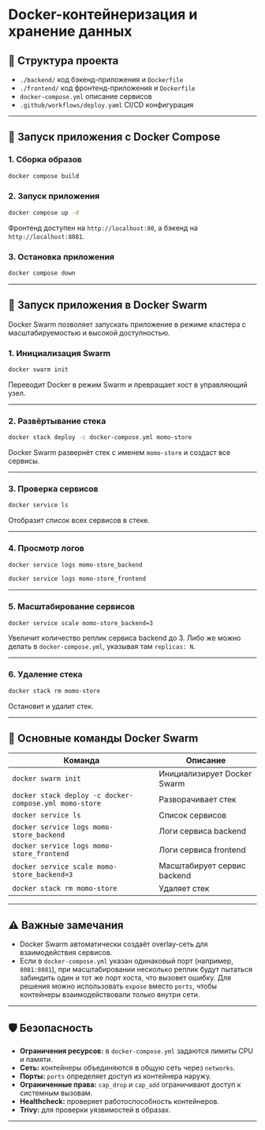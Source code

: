 # Docker-контейнеризация и хранение данных

## 📂 Структура проекта

- `./backend/` код бэкенд-приложения и `Dockerfile`
- `./frontend/` код фронтенд-приложения и `Dockerfile`
- `docker-compose.yml` описание сервисов
- `.github/workflows/deploy.yaml` CI/CD конфигурация

---

## 🚀 Запуск приложения с Docker Compose

### 1. Сборка образов

```bash
docker compose build
```

### 2. Запуск приложения

```bash
docker compose up -d
```

Фронтенд доступен на `http://localhost:80`, а бэкенд на `http://localhost:8081`.

### 3. Остановка приложения

```bash
docker compose down
```

---

## 🐝 Запуск приложения в Docker Swarm

Docker Swarm позволяет запускать приложение в режиме кластера с масштабируемостью и высокой доступностью.

### 1. Инициализация Swarm

```bash
docker swarm init
```

Переводит Docker в режим Swarm и превращает хост в управляющий узел.

---

### 2. Развёртывание стека

```bash
docker stack deploy -c docker-compose.yml momo-store
```

Docker Swarm развернёт стек с именем `momo-store` и создаст все сервисы.

---

### 3. Проверка сервисов

```bash
docker service ls
```

Отобразит список всех сервисов в стеке.

---

### 4. Просмотр логов

```bash
docker service logs momo-store_backend
```

```bash
docker service logs momo-store_frontend
```

---

### 5. Масштабирование сервисов

```bash
docker service scale momo-store_backend=3
```

Увеличит количество реплик сервиса backend до 3. Либо же можно делать в `docker-compose.yml`, указывая там `replicas: N`.

---

### 6. Удаление стека

```bash
docker stack rm momo-store
```

Остановит и удалит стек.

---

## 📌 Основные команды Docker Swarm

| Команда                                                | Описание                    |
|--------------------------------------------------------|-----------------------------|
| `docker swarm init`                                    | Инициализирует Docker Swarm |
| `docker stack deploy -c docker-compose.yml momo-store` | Разворачивает стек          |
| `docker service ls`                                    | Список сервисов             |
| `docker service logs momo-store_backend`               | Логи сервиса backend        |
| `docker service logs momo-store_frontend`              | Логи сервиса frontend       |
| `docker service scale momo-store_backend=3`            | Масштабирует сервис backend |
| `docker stack rm momo-store`                           | Удаляет стек                |

---

## ⚠️ Важные замечания

- Docker Swarm автоматически создаёт overlay-сеть для взаимодействия сервисов.
- Если в `docker-compose.yml` указан одинаковый порт (например, `8081:8081`), при масштабировании несколько реплик будут
  пытаться забиндить один и тот же порт хоста, что вызовет ошибку. Для решения можно использовать `expose` вместо
  `ports`, чтобы контейнеры взаимодействовали только внутри сети.

---

## 🛡️ Безопасность

- **Ограничения ресурсов:** в `docker-compose.yml` задаются лимиты CPU и памяти.
- **Сеть:** контейнеры объединяются в общую сеть через `networks`.
- **Порты:** `ports` определяет доступ из контейнера наружу.
- **Ограниченные права:** `cap_drop` и `cap_add` ограничивают доступ к системным вызовам.
- **Healthcheck:** проверяет работоспособность контейнеров.
- **Trivy:** для проверки уязвимостей в образах.

---
